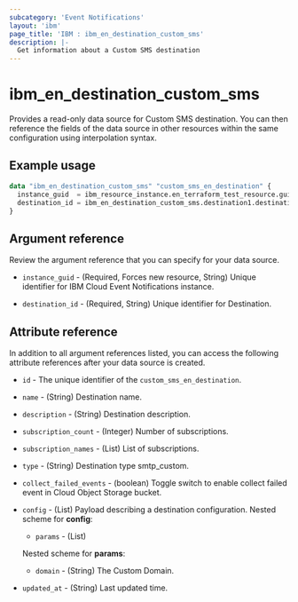 ```yaml
---
subcategory: 'Event Notifications'
layout: 'ibm'
page_title: 'IBM : ibm_en_destination_custom_sms'
description: |-
  Get information about a Custom SMS destination
---
```


# ibm_en_destination_custom_sms

Provides a read-only data source for Custom SMS destination. You can then reference the fields of the data source in other resources within the same configuration using interpolation syntax.

## Example usage

```terraform
data "ibm_en_destination_custom_sms" "custom_sms_en_destination" {
  instance_guid  = ibm_resource_instance.en_terraform_test_resource.guid
  destination_id = ibm_en_destination_custom_sms.destination1.destination_id
}
```

## Argument reference

Review the argument reference that you can specify for your data source.

- `instance_guid` - (Required, Forces new resource, String) Unique identifier for IBM Cloud Event Notifications instance.

- `destination_id` - (Required, String) Unique identifier for Destination.

## Attribute reference

In addition to all argument references listed, you can access the following attribute references after your data source is created.

- `id` - The unique identifier of the `custom_sms_en_destination`.

- `name` - (String) Destination name.

- `description` - (String) Destination description.

- `subscription_count` - (Integer) Number of subscriptions.

- `subscription_names` - (List) List of subscriptions.

- `type` - (String) Destination type smtp_custom.

- `collect_failed_events` - (boolean) Toggle switch to enable collect failed event in Cloud Object Storage bucket.

- `config` - (List) Payload describing a destination configuration.
  Nested scheme for **config**:

  - `params` - (List)

  Nested scheme for **params**:

  - `domain` - (String) The Custom Domain.

- `updated_at` - (String) Last updated time.
